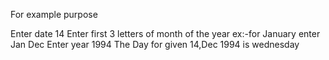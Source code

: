 For example purpose 

Enter date
14
Enter first 3 letters of month of the year ex:-for January enter Jan
Dec
Enter year
1994
The Day for given 14,Dec 1994 is
wednesday
